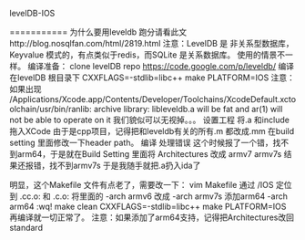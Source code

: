 levelDB-IOS

===========
为什么要用leveldb
跑分请看此文http://blog.nosqlfan.com/html/2819.html
注意：LevelDB 是 非关系型数据库，Keyvalue 模式的，有点类似于redis，而SQLite 是关系数据库。
使用的情景不一样。
编译准备：
clone levelDB repo https://code.google.com/p/leveldb/
编译
在levelDB 根目录下 CXXFLAGS=-stdlib=libc++ make PLATFORM=IOS
注意：如果出现
/Applications/Xcode.app/Contents/Developer/Toolchains/XcodeDefault.xctoolchain/usr/bin/ranlib: archive library: libleveldb.a will be fat and ar(1) will not be able to operate on it
我们貌似可以无视掉。。。
设置工程
将.a 和include 拖入XCode
由于是cpp项目，记得把和leveldb有关的所有.m 都改成.mm
在build setting 里面修改一下header path。
编译
处理错误
这个时候报了一个错，找不到arm64，于是就在Build Setting 里面将 Architectures 改成 armv7 armv7s
结果还报错，找不到armv7s
于是我随手就把.a扔入ida了

明显，这个Makefile 文件有点老了，需要改一下：
vim Makefile
通过 /IOS 定位到 .cc.o: 和 .c.o:
将里面的 -arch armv6 改成 -arch armv7s
添加arm64 -arch arm64
:wq!
make clean
CXXFLAGS=-stdlib=libc++ make PLATFORM=IOS
再编译就一切正常了。
注意：如果添加了arm64支持，记得把Architectures改回standard
